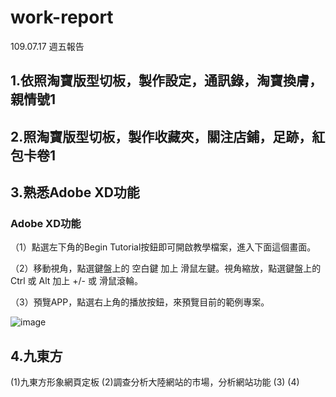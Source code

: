 # work-report

109.07.17 週五報告
## 1.依照淘寶版型切板，製作設定，通訊錄，淘寶換膚，親情號1
## 2.照淘寶版型切板，製作收藏夾，關注店鋪，足跡，紅包卡卷1
## 3.熟悉Adobe XD功能
### Adobe XD功能
（1）點選左下角的Begin Tutorial按鈕即可開啟教學檔案，進入下面這個畫面。

（2）移動視角，點選鍵盤上的 空白鍵 加上 滑鼠左鍵。視角縮放，點選鍵盤上的 Ctrl 或 Alt 加上 +/- 或 滑鼠滾輪。

（3）預覽APP，點選右上角的播放按鈕，來預覽目前的範例專案。

![image](img/AdobeXD_pan.gif)

## 4.九東方
(1)九東方形象網頁定板
(2)調查分析大陸網站的市場，分析網站功能
(3)
(4)

